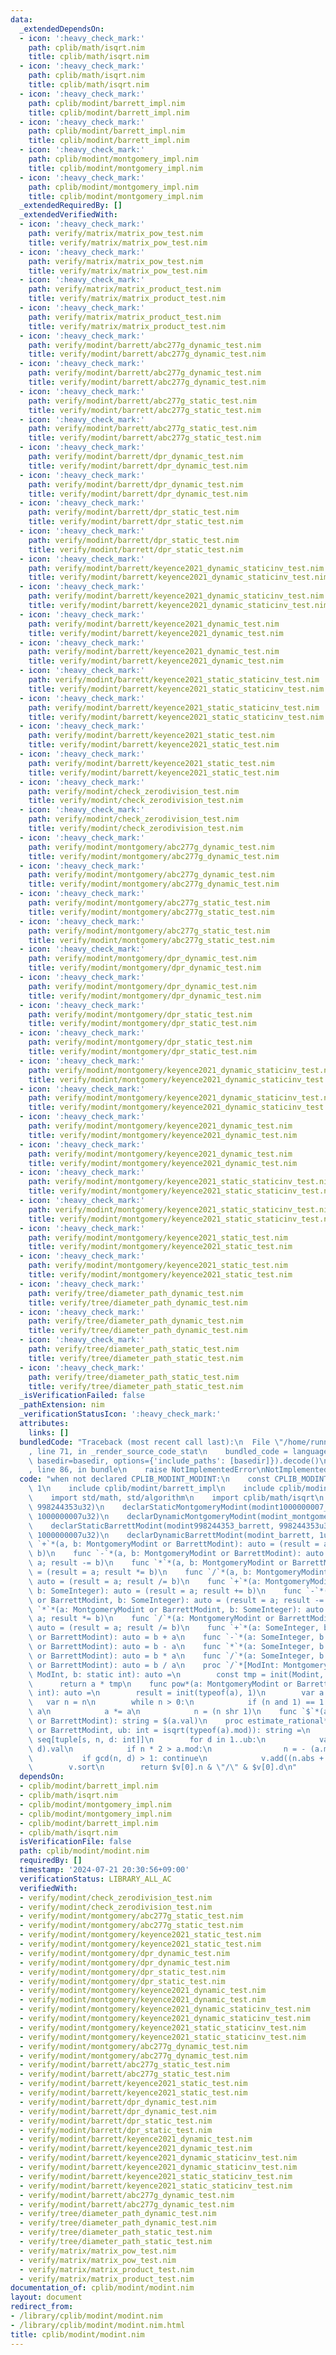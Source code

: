 ```yaml
---
data:
  _extendedDependsOn:
  - icon: ':heavy_check_mark:'
    path: cplib/math/isqrt.nim
    title: cplib/math/isqrt.nim
  - icon: ':heavy_check_mark:'
    path: cplib/math/isqrt.nim
    title: cplib/math/isqrt.nim
  - icon: ':heavy_check_mark:'
    path: cplib/modint/barrett_impl.nim
    title: cplib/modint/barrett_impl.nim
  - icon: ':heavy_check_mark:'
    path: cplib/modint/barrett_impl.nim
    title: cplib/modint/barrett_impl.nim
  - icon: ':heavy_check_mark:'
    path: cplib/modint/montgomery_impl.nim
    title: cplib/modint/montgomery_impl.nim
  - icon: ':heavy_check_mark:'
    path: cplib/modint/montgomery_impl.nim
    title: cplib/modint/montgomery_impl.nim
  _extendedRequiredBy: []
  _extendedVerifiedWith:
  - icon: ':heavy_check_mark:'
    path: verify/matrix/matrix_pow_test.nim
    title: verify/matrix/matrix_pow_test.nim
  - icon: ':heavy_check_mark:'
    path: verify/matrix/matrix_pow_test.nim
    title: verify/matrix/matrix_pow_test.nim
  - icon: ':heavy_check_mark:'
    path: verify/matrix/matrix_product_test.nim
    title: verify/matrix/matrix_product_test.nim
  - icon: ':heavy_check_mark:'
    path: verify/matrix/matrix_product_test.nim
    title: verify/matrix/matrix_product_test.nim
  - icon: ':heavy_check_mark:'
    path: verify/modint/barrett/abc277g_dynamic_test.nim
    title: verify/modint/barrett/abc277g_dynamic_test.nim
  - icon: ':heavy_check_mark:'
    path: verify/modint/barrett/abc277g_dynamic_test.nim
    title: verify/modint/barrett/abc277g_dynamic_test.nim
  - icon: ':heavy_check_mark:'
    path: verify/modint/barrett/abc277g_static_test.nim
    title: verify/modint/barrett/abc277g_static_test.nim
  - icon: ':heavy_check_mark:'
    path: verify/modint/barrett/abc277g_static_test.nim
    title: verify/modint/barrett/abc277g_static_test.nim
  - icon: ':heavy_check_mark:'
    path: verify/modint/barrett/dpr_dynamic_test.nim
    title: verify/modint/barrett/dpr_dynamic_test.nim
  - icon: ':heavy_check_mark:'
    path: verify/modint/barrett/dpr_dynamic_test.nim
    title: verify/modint/barrett/dpr_dynamic_test.nim
  - icon: ':heavy_check_mark:'
    path: verify/modint/barrett/dpr_static_test.nim
    title: verify/modint/barrett/dpr_static_test.nim
  - icon: ':heavy_check_mark:'
    path: verify/modint/barrett/dpr_static_test.nim
    title: verify/modint/barrett/dpr_static_test.nim
  - icon: ':heavy_check_mark:'
    path: verify/modint/barrett/keyence2021_dynamic_staticinv_test.nim
    title: verify/modint/barrett/keyence2021_dynamic_staticinv_test.nim
  - icon: ':heavy_check_mark:'
    path: verify/modint/barrett/keyence2021_dynamic_staticinv_test.nim
    title: verify/modint/barrett/keyence2021_dynamic_staticinv_test.nim
  - icon: ':heavy_check_mark:'
    path: verify/modint/barrett/keyence2021_dynamic_test.nim
    title: verify/modint/barrett/keyence2021_dynamic_test.nim
  - icon: ':heavy_check_mark:'
    path: verify/modint/barrett/keyence2021_dynamic_test.nim
    title: verify/modint/barrett/keyence2021_dynamic_test.nim
  - icon: ':heavy_check_mark:'
    path: verify/modint/barrett/keyence2021_static_staticinv_test.nim
    title: verify/modint/barrett/keyence2021_static_staticinv_test.nim
  - icon: ':heavy_check_mark:'
    path: verify/modint/barrett/keyence2021_static_staticinv_test.nim
    title: verify/modint/barrett/keyence2021_static_staticinv_test.nim
  - icon: ':heavy_check_mark:'
    path: verify/modint/barrett/keyence2021_static_test.nim
    title: verify/modint/barrett/keyence2021_static_test.nim
  - icon: ':heavy_check_mark:'
    path: verify/modint/barrett/keyence2021_static_test.nim
    title: verify/modint/barrett/keyence2021_static_test.nim
  - icon: ':heavy_check_mark:'
    path: verify/modint/check_zerodivision_test.nim
    title: verify/modint/check_zerodivision_test.nim
  - icon: ':heavy_check_mark:'
    path: verify/modint/check_zerodivision_test.nim
    title: verify/modint/check_zerodivision_test.nim
  - icon: ':heavy_check_mark:'
    path: verify/modint/montgomery/abc277g_dynamic_test.nim
    title: verify/modint/montgomery/abc277g_dynamic_test.nim
  - icon: ':heavy_check_mark:'
    path: verify/modint/montgomery/abc277g_dynamic_test.nim
    title: verify/modint/montgomery/abc277g_dynamic_test.nim
  - icon: ':heavy_check_mark:'
    path: verify/modint/montgomery/abc277g_static_test.nim
    title: verify/modint/montgomery/abc277g_static_test.nim
  - icon: ':heavy_check_mark:'
    path: verify/modint/montgomery/abc277g_static_test.nim
    title: verify/modint/montgomery/abc277g_static_test.nim
  - icon: ':heavy_check_mark:'
    path: verify/modint/montgomery/dpr_dynamic_test.nim
    title: verify/modint/montgomery/dpr_dynamic_test.nim
  - icon: ':heavy_check_mark:'
    path: verify/modint/montgomery/dpr_dynamic_test.nim
    title: verify/modint/montgomery/dpr_dynamic_test.nim
  - icon: ':heavy_check_mark:'
    path: verify/modint/montgomery/dpr_static_test.nim
    title: verify/modint/montgomery/dpr_static_test.nim
  - icon: ':heavy_check_mark:'
    path: verify/modint/montgomery/dpr_static_test.nim
    title: verify/modint/montgomery/dpr_static_test.nim
  - icon: ':heavy_check_mark:'
    path: verify/modint/montgomery/keyence2021_dynamic_staticinv_test.nim
    title: verify/modint/montgomery/keyence2021_dynamic_staticinv_test.nim
  - icon: ':heavy_check_mark:'
    path: verify/modint/montgomery/keyence2021_dynamic_staticinv_test.nim
    title: verify/modint/montgomery/keyence2021_dynamic_staticinv_test.nim
  - icon: ':heavy_check_mark:'
    path: verify/modint/montgomery/keyence2021_dynamic_test.nim
    title: verify/modint/montgomery/keyence2021_dynamic_test.nim
  - icon: ':heavy_check_mark:'
    path: verify/modint/montgomery/keyence2021_dynamic_test.nim
    title: verify/modint/montgomery/keyence2021_dynamic_test.nim
  - icon: ':heavy_check_mark:'
    path: verify/modint/montgomery/keyence2021_static_staticinv_test.nim
    title: verify/modint/montgomery/keyence2021_static_staticinv_test.nim
  - icon: ':heavy_check_mark:'
    path: verify/modint/montgomery/keyence2021_static_staticinv_test.nim
    title: verify/modint/montgomery/keyence2021_static_staticinv_test.nim
  - icon: ':heavy_check_mark:'
    path: verify/modint/montgomery/keyence2021_static_test.nim
    title: verify/modint/montgomery/keyence2021_static_test.nim
  - icon: ':heavy_check_mark:'
    path: verify/modint/montgomery/keyence2021_static_test.nim
    title: verify/modint/montgomery/keyence2021_static_test.nim
  - icon: ':heavy_check_mark:'
    path: verify/tree/diameter_path_dynamic_test.nim
    title: verify/tree/diameter_path_dynamic_test.nim
  - icon: ':heavy_check_mark:'
    path: verify/tree/diameter_path_dynamic_test.nim
    title: verify/tree/diameter_path_dynamic_test.nim
  - icon: ':heavy_check_mark:'
    path: verify/tree/diameter_path_static_test.nim
    title: verify/tree/diameter_path_static_test.nim
  - icon: ':heavy_check_mark:'
    path: verify/tree/diameter_path_static_test.nim
    title: verify/tree/diameter_path_static_test.nim
  _isVerificationFailed: false
  _pathExtension: nim
  _verificationStatusIcon: ':heavy_check_mark:'
  attributes:
    links: []
  bundledCode: "Traceback (most recent call last):\n  File \"/home/runner/.local/lib/python3.10/site-packages/onlinejudge_verify/documentation/build.py\"\
    , line 71, in _render_source_code_stat\n    bundled_code = language.bundle(stat.path,\
    \ basedir=basedir, options={'include_paths': [basedir]}).decode()\n  File \"/home/runner/.local/lib/python3.10/site-packages/onlinejudge_verify/languages/nim.py\"\
    , line 86, in bundle\n    raise NotImplementedError\nNotImplementedError\n"
  code: "when not declared CPLIB_MODINT_MODINT:\n    const CPLIB_MODINT_MODINT* =\
    \ 1\n    include cplib/modint/barrett_impl\n    include cplib/modint/montgomery_impl\n\
    \    import std/math, std/algorithm\n    import cplib/math/isqrt\n    declarStaticMontgomeryModint(modint998244353_montgomery,\
    \ 998244353u32)\n    declarStaticMontgomeryModint(modint1000000007_montgomery,\
    \ 1000000007u32)\n    declarDynamicMontgomeryModint(modint_montgomery, 1u32)\n\
    \    declarStaticBarrettModint(modint998244353_barrett, 998244353u32)\n    declarStaticBarrettModint(modint1000000007_barrett,\
    \ 1000000007u32)\n    declarDynamicBarrettModint(modint_barrett, 1u32)\n    func\
    \ `+`*(a, b: MontgomeryModint or BarrettModint): auto = (result = a; result +=\
    \ b)\n    func `-`*(a, b: MontgomeryModint or BarrettModint): auto = (result =\
    \ a; result -= b)\n    func `*`*(a, b: MontgomeryModint or BarrettModint): auto\
    \ = (result = a; result *= b)\n    func `/`*(a, b: MontgomeryModint or BarrettModint):\
    \ auto = (result = a; result /= b)\n    func `+`*(a: MontgomeryModint or BarrettModint,\
    \ b: SomeInteger): auto = (result = a; result += b)\n    func `-`*(a: MontgomeryModint\
    \ or BarrettModint, b: SomeInteger): auto = (result = a; result -= b)\n    func\
    \ `*`*(a: MontgomeryModint or BarrettModint, b: SomeInteger): auto = (result =\
    \ a; result *= b)\n    func `/`*(a: MontgomeryModint or BarrettModint, b: SomeInteger):\
    \ auto = (result = a; result /= b)\n    func `+`*(a: SomeInteger, b: MontgomeryModint\
    \ or BarrettModint): auto = b + a\n    func `-`*(a: SomeInteger, b: MontgomeryModint\
    \ or BarrettModint): auto = b - a\n    func `*`*(a: SomeInteger, b: MontgomeryModint\
    \ or BarrettModint): auto = b * a\n    func `/`*(a: SomeInteger, b: MontgomeryModint\
    \ or BarrettModint): auto = b / a\n    proc `/`*[ModInt: MontgomeryModint or BarrettModint](a:\
    \ ModInt, b: static int): auto =\n        const tmp = init(Modint, b).inv\n  \
    \      return a * tmp\n    func pow*(a: MontgomeryModint or BarrettModint, n:\
    \ int): auto =\n        result = init(typeof(a), 1)\n        var a = a\n     \
    \   var n = n\n        while n > 0:\n            if (n and 1) == 1: result *=\
    \ a\n            a *= a\n            n = (n shr 1)\n    func `$`*(a: MontgomeryModint\
    \ or BarrettModint): string = $(a.val)\n    proc estimate_rational*(a: MontgomeryModint\
    \ or BarrettModint, ub: int = isqrt(typeof(a).mod)): string =\n        var v:\
    \ seq[tuple[s, n, d: int]]\n        for d in 1..ub:\n            var n = (a *\
    \ d).val\n            if n * 2 > a.mod:\n                n = - (a.mod - n)\n \
    \           if gcd(n, d) > 1: continue\n            v.add((n.abs + d, n, d))\n\
    \        v.sort\n        return $v[0].n & \"/\" & $v[0].d\n"
  dependsOn:
  - cplib/modint/barrett_impl.nim
  - cplib/math/isqrt.nim
  - cplib/modint/montgomery_impl.nim
  - cplib/modint/montgomery_impl.nim
  - cplib/modint/barrett_impl.nim
  - cplib/math/isqrt.nim
  isVerificationFile: false
  path: cplib/modint/modint.nim
  requiredBy: []
  timestamp: '2024-07-21 20:30:56+09:00'
  verificationStatus: LIBRARY_ALL_AC
  verifiedWith:
  - verify/modint/check_zerodivision_test.nim
  - verify/modint/check_zerodivision_test.nim
  - verify/modint/montgomery/abc277g_static_test.nim
  - verify/modint/montgomery/abc277g_static_test.nim
  - verify/modint/montgomery/keyence2021_static_test.nim
  - verify/modint/montgomery/keyence2021_static_test.nim
  - verify/modint/montgomery/dpr_dynamic_test.nim
  - verify/modint/montgomery/dpr_dynamic_test.nim
  - verify/modint/montgomery/dpr_static_test.nim
  - verify/modint/montgomery/dpr_static_test.nim
  - verify/modint/montgomery/keyence2021_dynamic_test.nim
  - verify/modint/montgomery/keyence2021_dynamic_test.nim
  - verify/modint/montgomery/keyence2021_dynamic_staticinv_test.nim
  - verify/modint/montgomery/keyence2021_dynamic_staticinv_test.nim
  - verify/modint/montgomery/keyence2021_static_staticinv_test.nim
  - verify/modint/montgomery/keyence2021_static_staticinv_test.nim
  - verify/modint/montgomery/abc277g_dynamic_test.nim
  - verify/modint/montgomery/abc277g_dynamic_test.nim
  - verify/modint/barrett/abc277g_static_test.nim
  - verify/modint/barrett/abc277g_static_test.nim
  - verify/modint/barrett/keyence2021_static_test.nim
  - verify/modint/barrett/keyence2021_static_test.nim
  - verify/modint/barrett/dpr_dynamic_test.nim
  - verify/modint/barrett/dpr_dynamic_test.nim
  - verify/modint/barrett/dpr_static_test.nim
  - verify/modint/barrett/dpr_static_test.nim
  - verify/modint/barrett/keyence2021_dynamic_test.nim
  - verify/modint/barrett/keyence2021_dynamic_test.nim
  - verify/modint/barrett/keyence2021_dynamic_staticinv_test.nim
  - verify/modint/barrett/keyence2021_dynamic_staticinv_test.nim
  - verify/modint/barrett/keyence2021_static_staticinv_test.nim
  - verify/modint/barrett/keyence2021_static_staticinv_test.nim
  - verify/modint/barrett/abc277g_dynamic_test.nim
  - verify/modint/barrett/abc277g_dynamic_test.nim
  - verify/tree/diameter_path_dynamic_test.nim
  - verify/tree/diameter_path_dynamic_test.nim
  - verify/tree/diameter_path_static_test.nim
  - verify/tree/diameter_path_static_test.nim
  - verify/matrix/matrix_pow_test.nim
  - verify/matrix/matrix_pow_test.nim
  - verify/matrix/matrix_product_test.nim
  - verify/matrix/matrix_product_test.nim
documentation_of: cplib/modint/modint.nim
layout: document
redirect_from:
- /library/cplib/modint/modint.nim
- /library/cplib/modint/modint.nim.html
title: cplib/modint/modint.nim
---
```

